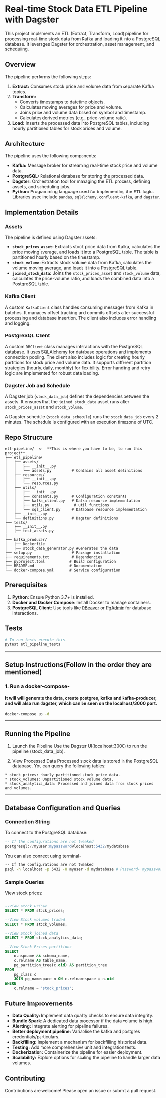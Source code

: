 # Real-time Stock Data ETL Pipeline with Dagster

This project implements an ETL (Extract, Transform, Load) pipeline for processing real-time stock data from Kafka and loading it into a PostgreSQL database. It leverages Dagster for orchestration, asset management, and scheduling.

## Overview

The pipeline performs the following steps:

1. **Extract:** Consumes stock price and volume data from separate Kafka topics.
2. **Transform:**
    * Converts timestamps to datetime objects.
    * Calculates moving averages for price and volume.
    * Joins price and volume data based on symbol and timestamp.
    * Calculates derived metrics (e.g., price-volume ratio).
3. **Load:** Inserts the processed data into PostgreSQL tables, including hourly partitioned tables for stock prices and volume.

## Architecture

The pipeline uses the following components:

* **Kafka:**  Message broker for streaming real-time stock price and volume data.
* **PostgreSQL:** Relational database for storing the processed data.
* **Dagster:** Orchestration tool for managing the ETL process, defining assets, and scheduling jobs.
* **Python:** Programming language used for implementing the ETL logic. Libraries used include `pandas`, `sqlalchemy`, `confluent-kafka`, and `dagster`.

## Implementation Details

### Assets

The pipeline is defined using Dagster assets:

* **`stock_prices_asset`:** Extracts stock price data from Kafka, calculates the price moving average, and loads it into a PostgreSQL table. The table is partitioned hourly based on the timestamp.
* **`stock_volume`:** Extracts stock volume data from Kafka, calculates the volume moving average, and loads it into a PostgreSQL table.
* **`joined_stock_data`:** Joins the `stock_prices_asset` and `stock_volume` data, calculates the price-volume ratio, and loads the combined data into a PostgreSQL table.

### Kafka Client

A custom `KafkaClient` class handles consuming messages from Kafka in batches. It manages offset tracking and commits offsets after successful processing and database insertion. The client also includes error handling and logging.

### PostgreSQL Client

A custom `DBClient` class manages interactions with the PostgreSQL database. It uses SQLAlchemy for database operations and implements connection pooling. The client also includes logic for creating hourly partitions for stock price and volume data. It supports different partition strategies (hourly, daily, monthly) for flexibility. Error handling and retry logic are implemented for robust data loading.

### Dagster Job and Schedule

A Dagster job (`stock_data_job`) defines the dependencies between the assets. It ensures that the `joined_stock_data` asset runs after `stock_prices_asset` and `stock_volume`.

A Dagster schedule (`stock_data_schedule`) runs the `stock_data_job` every 2 minutes. The schedule is configured with an execution timezone of UTC.

## Repo Structure
```
etl-pipeline/  <-  **This is where you have to be, to run this project**
├── etl_pipeline/
│   ├── assets/
│   │   ├── __init__.py
│   │   └── assets.py         # Contains all asset definitions
│   ├── resources/
│   │   ├── __init__.py
│   │   └── resources.py
│   ├── utils/
│   │   ├── __init__.py
│   │   ├── constants.py      # Configuration constants
│   │   ├── kafka_client.py   # Kafka resource implementation
│   │   ├── utils.py           # util functions
│   │   └── sql_client.py     # Database resource implementation
│   ├── __init__.py
│   └── definitions.py        # Dagster definitions
├── tests/
│   ├── __init__.py
│   |── test_assets.py
|
├── kafka_producer/
│   ├── Dockerfile
│   |── stock_data_generator.py #Generates the data
├── setup.py                  # Package installation
├── requirements.txt          # Dependencies
├── pyproject.toml           # Build configuration
├── README.md                # Documentation
└── docker-compose.yml       # Service configuration
```
## Prerequisites

1. **Python**: Ensure Python 3.7+ is installed.
2. **Docker and Docker Compose**: Install Docker to manage containers.
3. **PostgreSQL Client**: Use tools like [DBeaver](https://dbeaver.io/) or [PgAdmin](https://www.pgadmin.org/) for database interactions.

## Tests

```python
# To run tests execute this-
pytest etl_pipeline_tests
```
---

## Setup Instructions(Follow in the order they are mentioned)

### 1. Run a docker-compose-
#### It will will generate the data, create postgres, kafka and kafka-producer, and will also run dagster, which can be seen on the localhost/3000 port.

```bash
docker-compose up -d
```
---
## Running the Pipeline
1. Launch the Pipeline
Use the Dagster UI(localhost:3000) to run the pipeline (stock_data_job).

2. View Processed Data
Processed stock data is stored in the PostgreSQL database. You can query the following tables:
``` 
* stock_prices: Hourly partitioned stock price data.
* stock_volumes: Unpartitioned stock volume data.
* stock_analytics_data: Processed and joined data from stock prices and volumes.
```
---

## Database Configuration and Queries
### Connection String
To connect to the PostgreSQL database:

```sql
-- If the configurations are not tweaked
postgresql://myuser:mypassword@localhost:5432/mydatabase
```
You can also connect using terminal-
```bash
-- If the configurations are not tweaked
psql -h localhost -p 5432 -U myuser -d mydatabase # Password- mypassword
```
### Sample Queries
View stock prices:

```sql

--View Stock Prices
SELECT * FROM stock_prices;

--View Stock volumes traded
SELECT * FROM stock_volumes;

--View Stock joined data
SELECT * FROM stock_analytics_data;

--View Stock Prices partitions
SELECT
    n.nspname AS schema_name,
    c.relname AS table_name,
    pg_partition_tree(c.oid) AS partition_tree
FROM
    pg_class c
    JOIN pg_namespace n ON c.relnamespace = n.oid
WHERE
    c.relname = 'stock_prices';

```

## Future Improvements

* **Data Quality:** Implement data quality checks to ensure data integrity.
* **Bundle Spark:** A dedicated data processor if the data volume is high.
* **Alerting:**  Integrate alerting for pipeline failures.
* **Better deployment pipeline:** Variablise the kafka and postgres credentials/particulars.
* **Backfilling:** Implement a mechanism for backfilling historical data.
* **Testing:** Add more comprehensive unit and integration tests.
* **Dockerization:** Containerize the pipeline for easier deployment.
* **Scalability:** Explore options for scaling the pipeline to handle larger data volumes.


## Contributing

Contributions are welcome! Please open an issue or submit a pull request. 

